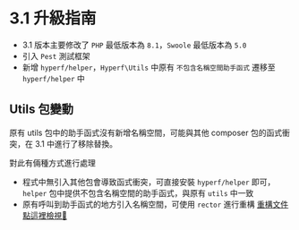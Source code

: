 # 3.1 升級指南

- 3.1 版本主要修改了 `PHP` 最低版本為 `8.1`，`Swoole` 最低版本為 `5.0`
- 引入 `Pest` 測試框架
- 新增 `hyperf/helper`，`Hyperf\Utils` 中原有 `不包含名稱空間助手函式` 遷移至 `hyperf/helper` 中

## Utils 包變動

原有 utils 包中的助手函式沒有新增名稱空間，可能與其他 composer 包的函式衝突，在 3.1 中進行了移除替換。

對此有倆種方式進行處理

- 程式中無引入其他包會導致函式衝突，可直接安裝 `hyperf/helper` 即可，`helper` 包中提供不包含名稱空間的助手函式，與原有 `utils` 中一致
- 原有呼叫到助手函式的地方引入名稱空間，可使用 `rector` 進行重構 [重構文件點這裡檢視🔎](https://github.com/orgs/hyperf/discussions/5635)
